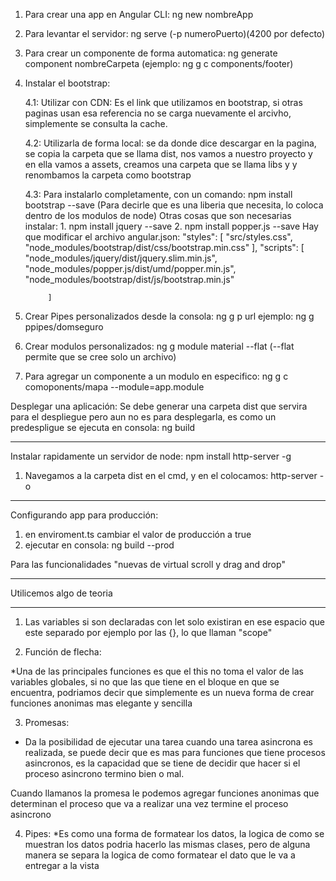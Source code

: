 1. Para crear una app en Angular CLI:
	ng new nombreApp
2. Para levantar el servidor: ng serve (-p numeroPuerto)(4200 por defecto)

3. Para crear un componente de forma automatica:
	ng generate component nombreCarpeta (ejemplo: ng g c components/footer)

4. Instalar el bootstrap:
	
	4.1: Utilizar con CDN: Es el link que utilizamos en bootstrap, si otras paginas usan esa referencia no se carga nuevamente el arcivho, simplemente se consulta la cache.
	
	4.2: Utilizarla de forma local: se da donde dice descargar en la pagina, se copia la carpeta que se llama dist, nos vamos a nuestro proyecto y en ella vamos a assets, creamos una carpeta que se llama libs y y renombamos la carpeta como bootstrap

	4.3: Para instalarlo completamente, con un comando: npm install bootstrap --save (Para decirle que es una liberia que necesita, lo coloca dentro de los modulos de node)
	Otras cosas que son necesarias instalar:
		1. npm install jquery --save
		2. npm install popper.js --save
	Hay que modificar el archivo angular.json:
		"styles": [
              "src/styles.css",
              "node_modules/bootstrap/dist/css/bootstrap.min.css"
            ],
            "scripts": [
              "node_modules/jquery/dist/jquery.slim.min.js",
              "node_modules/popper.js/dist/umd/popper.min.js",
              "node_modules/bootstrap/dist/js/bootstrap.min.js"

            ]


5. Crear Pipes personalizados desde la consola: ng g p url ejemplo: ng g ppipes/domseguro

6. Crear modulos personalizados: ng g module material --flat (--flat permite que se cree solo un archivo)

7. Para agregar un componente a un modulo en especifico: ng g c comoponents/mapa --module=app.module

Desplegar una aplicación: 
Se debe generar una carpeta dist que servira para el despliegue pero aun no es para desplegarla, es como un predespligue
se ejecuta en consola:
ng build

*********************************************************************
Instalar rapidamente un servidor de node:  npm install http-server -g

1. Navegamos a la carpeta dist en el cmd, y en el colocamos:
	http-server -o
*********************************************************************

Configurando app para producción:
1. en enviroment.ts cambiar el valor de producción a true
2. ejecutar en consola: ng build --prod

Para las funcionalidades "nuevas de virtual scroll y drag and drop"

*************************************************
Utilicemos algo de teoria 
*************************************************
1. Las variables si son declaradas con let solo existiran en ese espacio que este separado por ejemplo por las {}, lo que llaman "scope" 

2. Función de flecha:

*Una de las principales funciones es que el this no toma el valor de las variables globales, si no que las que tiene en el bloque en que se encuentra, podriamos decir que simplemente es un nueva forma de crear funciones anonimas mas elegante y sencilla

3. Promesas:
* Da la posibilidad de ejecutar una tarea cuando una tarea asincrona es realizada, se puede decir que es mas para funciones que tiene procesos asincronos, es la capacidad que se tiene de decidir que hacer si el proceso asincrono termino bien o mal.

Cuando llamanos la promesa le podemos agregar funciones anonimas que determinan el proceso que va a realizar una vez termine el proceso asincrono

4. Pipes:
*Es como una forma de formatear los datos, la logica de como se muestran los datos podria hacerlo las mismas clases, pero de alguna manera se separa la logica de como formatear el dato que le va a entregar a la vista